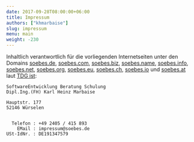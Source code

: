 ```yaml
---
date: 2017-09-28T08:00:00+06:00
title: Impressum
authors: ["khmarbaise"]
slug: impressum 
menu: main
weight: -230
---
```

Inhaltlich verantwortlich für die vorliegenden Internetseiten unter den Domains
[soebes.de][de], [soebes.com][com], [soebes.biz][biz],
[soebes.name][name], [soebes.info][info], [soebes.net][net], 
[soebes.org][org], [soebes.eu][eu], [soebes.ch][ch], [soebes.io][io]
und [soebes.at][at] laut [TDG ist][tdg]:


```
SoftwareEntwicklung Beratung Schulung
Dipl.Ing.(FH) Karl Heinz Marbaise

Hauptstr. 177
52146 Würselen


  Telefon : +49 2405 / 415 893
    EMail : impressum@soebes.de
USt-IdNr. : DE191347579
```


[tdg]: https://dejure.org/gesetze/TMG
[de]: http://soebes.de
[com]: http://soebes.com
[biz]: http://soebes.biz
[name]: http://soebes.name
[info]: http://soebes.info
[net]: http://soebes.net
[org]: http://soebes.org
[eu]: http://soebes.eu
[ch]: http://soebes.ch
[at]: http://soebes.at
[io]: http://soebes.io
